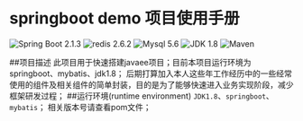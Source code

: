# springboot demo 项目使用手册

![Spring Boot 2.1.3](https://img.shields.io/badge/spring%20boot-2.1.3-red)
![redis 2.6.2](https://img.shields.io/badge/redis-2.6.2-brightgreen)
![Mysql 5.6](https://img.shields.io/badge/Mysql-5.6-blue.svg)
![JDK 1.8](https://img.shields.io/badge/JDK-1.8-brightgreen.svg)
![Maven](https://img.shields.io/badge/Maven-3.5.0-yellowgreen.svg)
 
##项目描述
此项目用于快速搭建javaee项目；目前本项目运行环境为springboot、mybatis、jdk1.8；
后期打算加入本人这些年工作经历中的一些经常使用的组件及相关组件的简单封装，目的是为了能够快速进入业务实现阶段，减少框架研发过程；
##运行环境(runtime environment) 
`JDK1.8`、`springboot`、`mybatis`；
相关版本号请查看pom文件；
